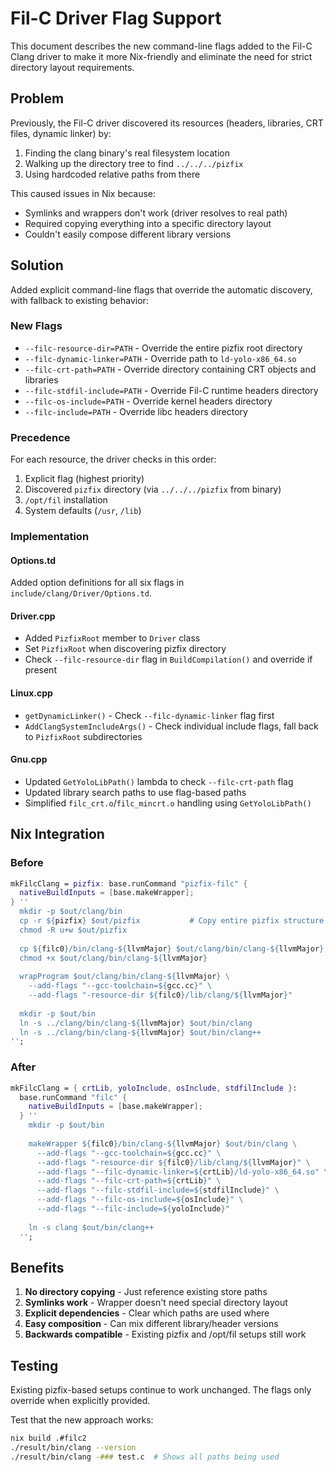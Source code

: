 # Fil-C Driver Flag Support

This document describes the new command-line flags added to the Fil-C Clang driver to make it more Nix-friendly and eliminate the need for strict directory layout requirements.

## Problem

Previously, the Fil-C driver discovered its resources (headers, libraries, CRT files, dynamic linker) by:
1. Finding the clang binary's real filesystem location
2. Walking up the directory tree to find `../../../pizfix`
3. Using hardcoded relative paths from there

This caused issues in Nix because:
- Symlinks and wrappers don't work (driver resolves to real path)
- Required copying everything into a specific directory layout
- Couldn't easily compose different library versions

## Solution

Added explicit command-line flags that override the automatic discovery, with fallback to existing behavior:

### New Flags

- `--filc-resource-dir=PATH` - Override the entire pizfix root directory
- `--filc-dynamic-linker=PATH` - Override path to `ld-yolo-x86_64.so`
- `--filc-crt-path=PATH` - Override directory containing CRT objects and libraries
- `--filc-stdfil-include=PATH` - Override Fil-C runtime headers directory
- `--filc-os-include=PATH` - Override kernel headers directory
- `--filc-include=PATH` - Override libc headers directory

### Precedence

For each resource, the driver checks in this order:
1. Explicit flag (highest priority)
2. Discovered `pizfix` directory (via `../../../pizfix` from binary)
3. `/opt/fil` installation
4. System defaults (`/usr`, `/lib`)

### Implementation

#### Options.td
Added option definitions for all six flags in `include/clang/Driver/Options.td`.

#### Driver.cpp
- Added `PizfixRoot` member to `Driver` class
- Set `PizfixRoot` when discovering pizfix directory
- Check `--filc-resource-dir` flag in `BuildCompilation()` and override if present

#### Linux.cpp
- `getDynamicLinker()` - Check `--filc-dynamic-linker` flag first
- `AddClangSystemIncludeArgs()` - Check individual include flags, fall back to `PizfixRoot` subdirectories

#### Gnu.cpp
- Updated `GetYoloLibPath()` lambda to check `--filc-crt-path` flag
- Updated library search paths to use flag-based paths
- Simplified `filc_crt.o`/`filc_mincrt.o` handling using `GetYoloLibPath()`

## Nix Integration

### Before

```nix
mkFilcClang = pizfix: base.runCommand "pizfix-filc" {
  nativeBuildInputs = [base.makeWrapper];
} ''
  mkdir -p $out/clang/bin
  cp -r ${pizfix} $out/pizfix           # Copy entire pizfix structure
  chmod -R u+w $out/pizfix
  
  cp ${filc0}/bin/clang-${llvmMajor} $out/clang/bin/clang-${llvmMajor}
  chmod +x $out/clang/bin/clang-${llvmMajor}
  
  wrapProgram $out/clang/bin/clang-${llvmMajor} \
    --add-flags "--gcc-toolchain=${gcc.cc}" \
    --add-flags "-resource-dir ${filc0}/lib/clang/${llvmMajor}"
  
  mkdir -p $out/bin
  ln -s ../clang/bin/clang-${llvmMajor} $out/bin/clang
  ln -s ../clang/bin/clang-${llvmMajor} $out/bin/clang++
'';
```

### After

```nix
mkFilcClang = { crtLib, yoloInclude, osInclude, stdfilInclude }: 
  base.runCommand "filc" {
    nativeBuildInputs = [base.makeWrapper];
  } ''
    mkdir -p $out/bin
    
    makeWrapper ${filc0}/bin/clang-${llvmMajor} $out/bin/clang \
      --add-flags "--gcc-toolchain=${gcc.cc}" \
      --add-flags "-resource-dir ${filc0}/lib/clang/${llvmMajor}" \
      --add-flags "--filc-dynamic-linker=${crtLib}/ld-yolo-x86_64.so" \
      --add-flags "--filc-crt-path=${crtLib}" \
      --add-flags "--filc-stdfil-include=${stdfilInclude}" \
      --add-flags "--filc-os-include=${osInclude}" \
      --add-flags "--filc-include=${yoloInclude}"
    
    ln -s clang $out/bin/clang++
  '';
```

## Benefits

1. **No directory copying** - Just reference existing store paths
2. **Symlinks work** - Wrapper doesn't need special directory layout
3. **Explicit dependencies** - Clear which paths are used where
4. **Easy composition** - Can mix different library/header versions
5. **Backwards compatible** - Existing pizfix and /opt/fil setups still work

## Testing

Existing pizfix-based setups continue to work unchanged. The flags only override when explicitly provided.

Test that the new approach works:
```bash
nix build .#filc2
./result/bin/clang --version
./result/bin/clang -### test.c  # Shows all paths being used
```
